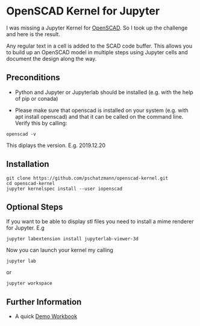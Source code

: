# OpenSCAD Kernel for Jupyter

I was missing a Jupyter Kernel for [OpenSCAD](https://www.openscad.org/). So I took up the challenge and here is the result.  

Any regular text in a cell is added to the SCAD code buffer. This allows you to build up an OpenSCAD model in multiple steps using Jupyter cells and document the design along the way.

## Preconditions
- Python and Jupyter or Jupyterlab should be installed (e.g. with the help of pip or conada) 

- Please make sure that openscad is installed on your system (e.g. with apt install openscad) and that it can be called on the command line. Verify this by calling:
```
openscad -v
```
This diplays the version. E.g. 2019.12.20

## Installation

```
git clone https://github.com/pschatzmann/openscad-kernel.git
cd openscad-kernel
jupyter kernelspec install --user iopenscad
```

## Optional Steps
If you want to be able to display stl files you need to install a mime renderer for Jupyter. E.g

```
jupyter labextension install jupyterlab-viewer-3d
```

Now you can launch your kernel my calling

```
jupyter lab
```
or 
```
jupyter workspace
```

## Further Information
- A quick [Demo Workbook](https://gist.github.com/pschatzmann/d3d043161f255be90f22dc4d19969f09)

